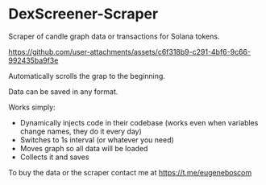 # DexScreener-Scraper

Scraper of candle graph data or transactions for Solana tokens.

https://github.com/user-attachments/assets/c6f318b9-c291-4bf6-9c66-992435ba9f3e


Automatically scrolls the grap to the beginning.

Data can be saved in any format.

Works simply:
- Dynamically injects code in their codebase (works even when variables change names, they do it every day)
- Switches to 1s interval (or whatever you need)
- Moves graph so all data will be loaded
- Collects it and saves

To buy the data or the scraper contact me at https://t.me/eugeneboscom
